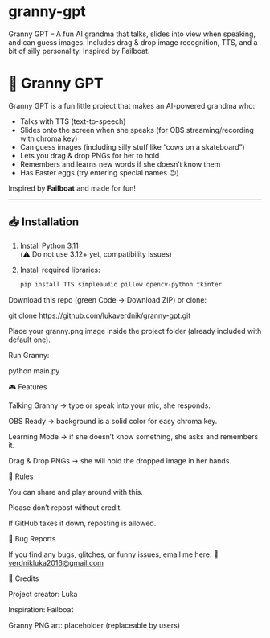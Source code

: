 # granny-gpt
Granny GPT – A fun AI grandma that talks, slides into view when speaking, and can guess images. Includes drag &amp; drop image recognition, TTS, and a bit of silly personality. Inspired by Failboat.




# 👵 Granny GPT

Granny GPT is a fun little project that makes an AI-powered grandma who:
- Talks with TTS (text-to-speech)
- Slides onto the screen when she speaks (for OBS streaming/recording with chroma key)
- Can guess images (including silly stuff like “cows on a skateboard”)
- Lets you drag & drop PNGs for her to hold
- Remembers and learns new words if she doesn’t know them
- Has Easter eggs (try entering special names 😉)

Inspired by **Failboat** and made for fun!

---

## 📥 Installation

1. Install [Python 3.11](https://www.python.org/downloads/release/python-3110/)  
   (⚠️ Do not use 3.12+ yet, compatibility issues)

2. Install required libraries:
   ```bash
   pip install TTS simpleaudio pillow opencv-python tkinter
Download this repo (green Code → Download ZIP) or clone:

git clone https://github.com/lukaverdnik/granny-gpt.git


Place your granny.png image inside the project folder (already included with default one).

Run Granny:

python main.py

🎮 Features

Talking Granny → type or speak into your mic, she responds.

OBS Ready → background is a solid color for easy chroma key.

Learning Mode → if she doesn’t know something, she asks and remembers it.

Drag & Drop PNGs → she will hold the dropped image in her hands.

📝 Rules

You can share and play around with this.

Please don’t repost without credit.

If GitHub takes it down, reposting is allowed.

🐛 Bug Reports

If you find any bugs, glitches, or funny issues, email me here:
📧 verdnikluka2016@gmail.com

🙌 Credits

Project creator: Luka

Inspiration: Failboat

Granny PNG art: placeholder (replaceable by users)
